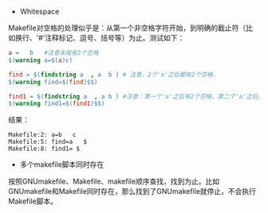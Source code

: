 - Whitespace

Makefile对空格的处理似乎是：从第一个非空格字符开始，到明确的截止符（比如换行、'#'注释标记、逗号、括号等）为止。测试如下：

```makefile
a =   b   #注意末尾有3个空格
$(warning a=$(a)c)

find = $(findstring a  , a  b ) # 注意，2个'a'之后都有2个空格，
$(warning find=$(find)$$)

find1 = $(findstring a  , a b ) #注意：第一个'a'之后有2个空格，第二个'a'之后只有1个空格。
$(warning find1=$(find1)$$)
```

结果：

```text
Makefile:2: a=b   c
Makefile:5: find=a   $
Makefile:8: find1= $
```

- 多个makefile脚本同时存在

按照GNUmakefile、Makefile、makefile顺序查找，找到为止。比如GNUmakefile和Makefile同时存在，那么找到了GNUmakefile就停止，不会执行Makefile脚本。
